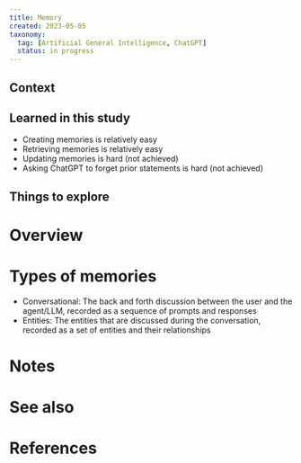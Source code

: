 ```yaml
---
title: Memory
created: 2023-05-05
taxonomy:
  tag: [Artificial General Intelligence, ChatGPT]
  status: in progress
---
```


## Context

## Learned in this study
* Creating memories is relatively easy
* Retrieving memories is relatively easy
* Updating memories is hard (not achieved)
* Asking ChatGPT to forget prior statements is hard (not achieved)

## Things to explore

# Overview

# Types of memories
* Conversational: The back and forth discussion between the user and the agent/LLM, recorded as a sequence of prompts and responses
* Entities: The entities that are discussed during the conversation, recorded as a set of entities and their relationships

# Notes

# See also

# References

